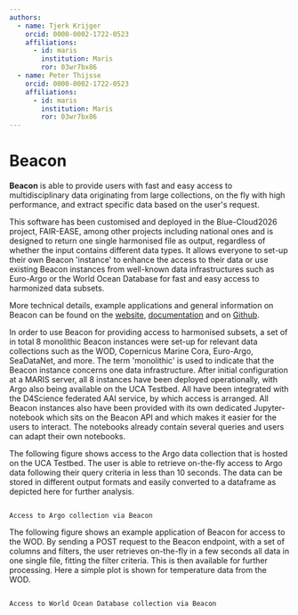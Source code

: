 ```yaml
---
authors:
  - name: Tjerk Krijger
    orcid: 0000-0002-1722-0523
    affiliations:
      - id: maris
        institution: Maris
        ror: 03wr7bx86
  - name: Peter Thijsse
    orcid: 0000-0002-1722-0523
    affiliations:
      - id: maris
        institution: Maris
        ror: 03wr7bx86
---
```


# Beacon

**Beacon** is able to provide users with fast and easy access to
multidisciplinary data originating from large collections, on the fly
with high performance, and extract specific data based on the user's
request.

This software has been customised and deployed in the Blue-Cloud2026
project, FAIR-EASE, among other projects including national ones and is
designed to return one single harmonised file as output, regardless of
whether the input contains different data types. It allows everyone to
set-up their own Beacon 'instance' to enhance the access to their data
or use existing Beacon instances from well-known data infrastructures
such as Euro-Argo or the World Ocean Database for fast and easy access
to harmonized data subsets.

More technical details, example applications and general information on
Beacon can be found on the [website](https://beacon.maris.nl/), [documentation](https://maris-development.github.io/beacon/) and on [Github](https://github.com/maris-development/beacon).

In order to use Beacon for providing access to harmonised subsets, a set
of in total 8 monolithic Beacon instances were set-up for relevant data
collections such as the WOD, Copernicus Marine Cora, Euro-Argo,
SeaDataNet, and more. The term 'monolithic' is used to indicate that the
Beacon instance concerns one data infrastructure. After initial
configuration at a MARIS server, all 8 instances have been deployed
operationally, with Argo also being available on the UCA Testbed. All
have been integrated with the D4Science federated AAI service, by which
access is arranged. All Beacon instances also have been provided with
its own dedicated Jupyter-notebook which sits on the Beacon API and
which makes it easier for the users to interact. The notebooks already
contain several queries and users can adapt their own notebooks.

The following figure shows access to the Argo data collection that is
hosted on the UCA Testbed. The user is able to retrieve on-the-fly
access to Argo data following their query criteria in less than 10
seconds. The data can be stored in different output formats and easily
converted to a dataframe as depicted here for further analysis.

```{figure} beaconargo.png

Access to Argo collection via Beacon
```
The following figure shows an example application of Beacon for access
to the WOD. By sending a POST request to the Beacon endpoint, with a set
of columns and filters, the user retrieves on-the-fly in a few seconds
all data in one single file, fitting the filter criteria. This is then
available for further processing. Here a simple plot is shown for
temperature data from the WOD.

```{figure} wod.png

Access to World Ocean Database collection via Beacon
```
